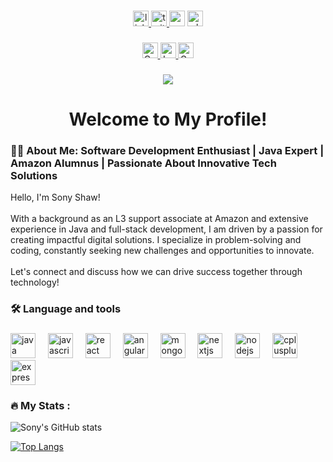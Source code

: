 

###

<div align="center">
  <a href="https://www.linkedin.com/in/sony-shaw-542825275/" target="_blank">
    <img src="https://img.shields.io/static/v1?message=LinkedIn&logo=linkedin&label=&color=0077B5&logoColor=white&labelColor=&style=for-the-badge" height="25" alt="linkedin logo"  />
  </a>
  <a href="https://twitter.com/sonytsha" target="_blank">
    <img src="https://img.shields.io/static/v1?message=Twitter&logo=twitter&label=&color=1DA1F2&logoColor=white&labelColor=&style=for-the-badge" height="25" alt="twitter logo"  />
  </a>
  <img src="https://img.shields.io/static/v1?message=Gmail&logo=gmail&label=sonyyshaww2022@gmail.com&color=D14836&logoColor=white&labelColor=&style=for-the-badge" height="25" alt="gmail logo"  />
  <img src="https://img.shields.io/static/v1?message=Whatsapp&logo=whatsapp&label=8240340849&color=25D366&logoColor=Green&labelColor=&style=for-the-badge" height="25" alt="whatsapp logo"  />
</div>

###

<div align="center">
  <a href="https://www.naukri.com/code360/profile/sonytsha" target="_blank">
    <img src="https://img.shields.io/badge/Coding%20Ninjas-Profile-brightgreen?style=for-the-badge&logo=codingninjas&logoColor=white" height="25" alt="Coding Ninjas logo" />
  </a>
  <a href="https://leetcode.com/sonyshaw/" target="_blank">
    <img src="https://img.shields.io/badge/LeetCode-Profile-important?style=for-the-badge&logo=leetcode&logoColor=white" height="25" alt="LeetCode logo" />
  </a>
  <a href="https://auth.geeksforgeeks.org/user/sonytsha/profile" target="_blank">
    <img src="https://img.shields.io/badge/GeeksforGeeks-Profile-brightgreen?style=for-the-badge&logo=geeksforgeeks&logoColor=white" height="25" alt="GeeksforGeeks logo" />
  </a>
</div>

###

<div align="center">
  <img src="https://visitor-badge.laobi.icu/badge?page_id=sonytsha.sonytsha&"  />
</div>

###

<h1 align="center">Welcome to My Profile!</h1>
<h3 align="left">👩‍💻 About Me: Software Development Enthusiast | Java Expert | Amazon Alumnus | Passionate About Innovative Tech Solutions</h3>
<p align="left">Hello, I'm Sony Shaw!<br><br>With a background as an L3 support associate at Amazon and extensive experience in Java and full-stack development, I am driven by a passion for creating impactful digital solutions. I specialize in problem-solving and coding, constantly seeking new challenges and opportunities to innovate.<br><br>Let's connect and discuss how we can drive success together through technology!</p>


###

<h3 align="left">🛠 Language and tools</h3>

###

<div align="left">
  <img src="https://cdn.jsdelivr.net/gh/devicons/devicon/icons/java/java-original.svg" height="40" alt="java logo"  />
  <img width="12" />
  <img src="https://cdn.jsdelivr.net/gh/devicons/devicon/icons/javascript/javascript-original.svg" height="40" alt="javascript logo"  />
  <img width="12" />
  <img src="https://cdn.jsdelivr.net/gh/devicons/devicon/icons/react/react-original.svg" height="40" alt="react logo"  />
  <img width="12" />
  <img src="https://cdn.jsdelivr.net/gh/devicons/devicon/icons/angularjs/angularjs-original.svg" height="40" alt="angularjs logo"  />
  <img width="12" />
  <img src="https://cdn.jsdelivr.net/gh/devicons/devicon/icons/mongodb/mongodb-original.svg" height="40" alt="mongodb logo"  />
  <img width="12" />
  <img src="https://cdn.jsdelivr.net/gh/devicons/devicon/icons/nextjs/nextjs-original.svg" height="40" alt="nextjs logo"  />
  <img width="12" />
  <img src="https://cdn.jsdelivr.net/gh/devicons/devicon/icons/nodejs/nodejs-original.svg" height="40" alt="nodejs logo"  />
  <img width="12" />
  <img src="https://cdn.jsdelivr.net/gh/devicons/devicon/icons/cplusplus/cplusplus-original.svg" height="40" alt="cplusplus logo"  />
  <img width="12" />
  <img src="https://cdn.jsdelivr.net/gh/devicons/devicon/icons/express/express-original.svg" height="40" alt="express logo"  />
</div>

###

<h3 align="left">🔥   My Stats :</h3> 

![Sony's GitHub stats](https://github-readme-stats.vercel.app/api?username=sonytsha&show_icons=true&theme=radical)

[![Top Langs](https://github-readme-stats.vercel.app/api/top-langs/?username=sonytsha&layout=compact)](https://github.com/sonytsha/github-readme-stats)

